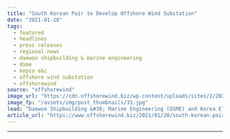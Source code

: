 ```yaml
---
title: "South Korean Pair to Develop Offshore Wind Substation"
date: "2021-01-20"
tags: 
  - featured
  - headlines
  - press releases
  - regional news
  - daewoo shipbuilding & marine engineering
  - dsme
  - kepco e&c
  - offshore wind substation
  - offshorewind
source: "offshorewind"
image_url: "https://cdn.offshorewind.biz/wp-content/uploads/sites/2/2021/01/20100048/South-Korean-Pair-to-Develop-Offshore-Wind-Substation.jpg"
image_fp: "/assets/img/post_thumbnails/31.jpg"
lead: "Daewoo Shipbuilding &#38; Marine Engineering (DSME) and Korea Electric Power Corporation Engineering &#38; Construction"
article_url: "https://www.offshorewind.biz/2021/01/20/south-korean-pair-to-develop-offshore-wind-substation/"
---
```


---
